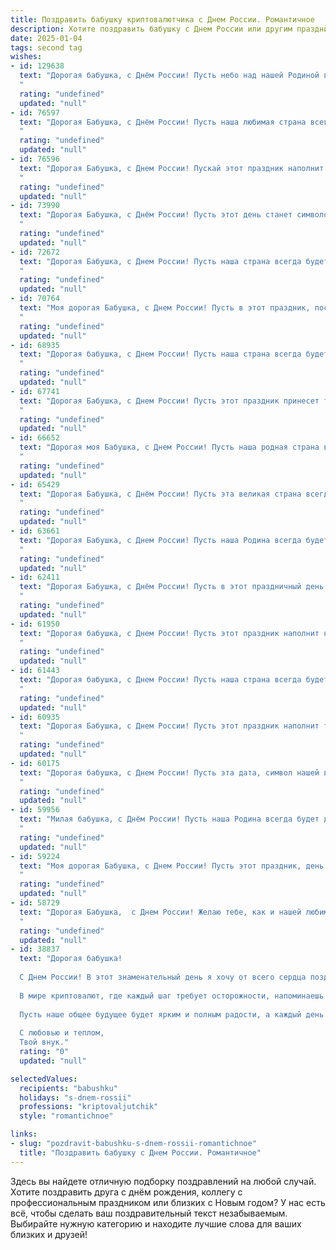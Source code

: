 ```yaml
---
title: Поздравить бабушку криптовалютчика с Днем России. Романтичное
description: Хотите поздравить бабушку с Днем России или другим праздником? Наш ИИ создаст незабываемое поздравление, а вы обязательно выделитесь среди других.  
date: 2025-01-04
tags: second tag
wishes:
- id: 129638
  text: "Дорогая бабушка, с Днём России! Пусть небо над нашей Родиной всегда будет мирным и ясным, как твои любящие глаза.  Пусть этот праздник наполнит твоё сердце такой же тёплой и нерушимой любовью, как моя привязанность к тебе.  Хоть моя работа криптовалютчика и связана с виртуальным миром,  моя любовь к тебе – самая настоящая и земная,  и я всегда буду рядом,  бережно храня память о наших счастливых мгновениях. С праздником!
  "
  rating: "undefined"
  updated: "null"
- id: 76597
  text: "Дорогая Бабушка, с Днём России! Пусть наша любимая страна всегда будет сильной и процветающей, а ты будешь окружена любовью и заботой. Пусть твоя жизнь будет наполнена счастьем и оптимизмом!
  "
  rating: "undefined"
  updated: "null"
- id: 76596
  text: "Дорогая Бабушка, с Днем России! Пускай этот праздник наполнит твой дом светлым теплом, а любовь и радость будут с тобой всегда, словно драгоценные криптовалюты!
  "
  rating: "undefined"
  updated: "null"
- id: 73990
  text: "Дорогая Бабушка, с Днём России! Пусть этот день станет символом процветания нашей Родины, а твоя душа, подобно криптовалюте, всегда остается сильной и ценной!
  "
  rating: "undefined"
  updated: "null"
- id: 72672
  text: "Дорогая Бабушка, с Днем России! Пусть наша страна всегда будет полна любви, мира и процветания, как твоя душа, полная нежности и заботы. Пусть твоя жизнь будет соткана из таких же ярких красок, как наша великая Родина, а твой дух будет сильным и стойким, как криптовалютный рынок, который ты так хорошо знаешь.  С праздником, моя любимая!
  "
  rating: "undefined"
  updated: "null"
- id: 70764
  text: "Моя дорогая Бабушка, с Днем России! Пусть в этот праздник, посвященный нашей любимой стране,  Ваше сердце наполнится теплом и любовью, как и наша страна – силой и процветанием!  Пусть  ваша жизнь будет такой же яркой и неповторимой, как криптовалютный мир, в котором Вы так уверенно  движетесь,  и пусть каждый день приносит Вам  радость и вдохновение!
  "
  rating: "undefined"
  updated: "null"
- id: 68935
  text: "Дорогая бабушка, с Днем России! Пусть наша страна всегда будет сильной и процветающей, а мы – гордыми её гражданами. Желаю тебе крепкого здоровья, светлых радостей и безграничной любви! Пусть твоя жизнь будет полна тепла, как летнее солнце, а душа – так же светла и чиста, как небо над нашей Родиной.
  "
  rating: "undefined"
  updated: "null"
- id: 67741
  text: "Дорогая Бабушка, с Днем России! Пусть этот праздник принесет тебе мир, добро, и пусть твоя жизнь будет наполнена такой же нежной и искренней любовью, как та, что ты даришь нам.  Пусть каждый день будет для тебя ярким и счастливым, как летний рассвет на родной земле.
  "
  rating: "undefined"
  updated: "null"
- id: 66652
  text: "Дорогая моя Бабушка, с Днем России! Пусть наша родная страна всегда сияет яркой звездой свободы и процветания, а наша любовь к ней – будет нерушимой, как твои крепкие объятия.  С праздником! 💖
  "
  rating: "undefined"
  updated: "null"
- id: 65429
  text: "Дорогая Бабушка, с Днём России! Пусть эта великая страна всегда будет для тебя источником вдохновения и любви, а в твоём сердце царит мир и спокойствие. Желаю тебе крепкого здоровья, долголетия и счастья!
  "
  rating: "undefined"
  updated: "null"
- id: 63661
  text: "Дорогая Бабушка, с Днем России! Пусть наша Родина всегда будет сильной и процветающей, а мы – ее верными и любящими гражданами. Ты, моя дорогая, всегда была для меня символом отечества, его истории и духа.  Желаю тебе крепкого здоровья, душевного тепла и радости, чтобы ты всегда чувствовала себя любимой и счастливой.  С любовью, твоя (твой) (имя)!
  "
  rating: "undefined"
  updated: "null"
- id: 62411
  text: "Дорогая Бабушка, с Днём России! Пусть в этот праздничный день, когда страна отмечает свою свободу и единение, твоя душа наполнится любовью, а сердце — радостью. Пусть твоя жизнь будет такой же яркой, как триколор, и такой же сильной, как дух России!
  "
  rating: "undefined"
  updated: "null"
- id: 61950
  text: "Дорогая бабушка, с Днем России! Пусть этот праздник наполнит нашу Родину любовью, единством и благополучием. Пусть криптовалюты принесут тебе не только финансовую стабильность, но и радость от твоих успехов.
  "
  rating: "undefined"
  updated: "null"
- id: 61443
  text: "Дорогая бабушка, с Днем России! Пусть наша страна всегда будет сильной и процветающей, а наша дружная семья –  крепкой опорой друг для друга.  Пусть ваш день будет полон радости, любви и светлых мыслей!  С любовью, ваш криптовалютчик.
  "
  rating: "undefined"
  updated: "null"
- id: 60935
  text: "Дорогая Бабушка, с Днем России! Пусть этот праздник наполнит твою жизнь теплом, любовью и чувством глубокой гордости за нашу великую страну. Пусть твоя душа всегда остаётся молодой и такой же прекрасной, как наша Россия.
  "
  rating: "undefined"
  updated: "null"
- id: 60175
  text: "Дорогая бабушка, с Днем России! Пусть эта дата, символ нашей великой страны, напоминает нам о вечных ценностях: любви, дружбе, чести и свободе. Пусть ваша жизнь будет наполнена радостными мгновениями, а сердце всегда греет теплота родных. И пусть криптовалюты приносят вам удачу, как символ процветающего будущего!
  "
  rating: "undefined"
  updated: "null"
- id: 59956
  text: "Милая бабушка, с Днём России! Пусть наша Родина всегда будет для тебя источником любви, силы и вдохновения. Пусть этот праздник станет символом твоего непоколебимого духа,  а любовь к Отечеству —  неиссякаемым источником радости и счастья.
  "
  rating: "undefined"
  updated: "null"
- id: 59224
  text: "Моя дорогая Бабушка, с Днем России! Пусть этот праздник, день нашей свободы и единства, подарит тебе столько же тепла и любви, сколько ты даришь нам всю свою жизнь. Пусть твоя душа, как и наша страна, будет полна гордости и надежды на светлое будущее.
  "
  rating: "undefined"
  updated: "null"
- id: 58729
  text: "Дорогая Бабушка,  с Днем России! Желаю тебе, как и нашей любимой стране, процветания, радости и мирного неба над головой. Пусть в твоей жизни всегда царит любовь и тепло, пусть каждый день будет наполнен счастьем и прекрасными мгновениями, как наша любимая Россия – великой историей и богатой культурой!
  "
  rating: "undefined"
  updated: "null"
- id: 38837
  text: "Дорогая бабушка!
  
  С Днем России! В этот знаменательный день я хочу от всего сердца поздравить тебя и выразить свою безмерную любовь и глубокое уважение. Ты — наша крепость и опора, человек, который вдохновляет своей мудростью и теплом.
  
  В мире криптовалют, где каждый шаг требует осторожности, напоминаешь ты мне о надежных ценностях и истинах, которые нельзя подменить. Так же, как и в криптовалютах, в жизни главное — находить смысл и стремиться к стабильности. А ты всегда была нашим золотым активом, дарящим любовь и поддержку!
  
  Пусть наше общее будущее будет ярким и полным радости, а каждый день приносит новые возможности для счастья и вдохновения. Желаю тебе здоровья, энергии и ярких моментов, которые согревают душу, ведь ты — мой главный капитал.
  
  С любовью и теплом,
  Твой внук."
  rating: "0"
  updated: "null"

selectedValues:
  recipients: "babushku"
  holidays: "s-dnem-rossii"
  professions: "kriptovaljutchik"
  style: "romantichnoe"

links:
- slug: "pozdravit-babushku-s-dnem-rossii-romantichnoe"
  title: "Поздравить бабушку с Днем России. Романтичное"
---
```


Здесь вы найдете отличную подборку поздравлений на любой случай. 
Хотите поздравить друга с днём рождения, коллегу с профессиональным праздником или близких с Новым годом? У нас есть всё, чтобы сделать ваш поздравительный текст незабываемым. Выбирайте нужную категорию и находите лучшие слова для ваших близких и друзей!

